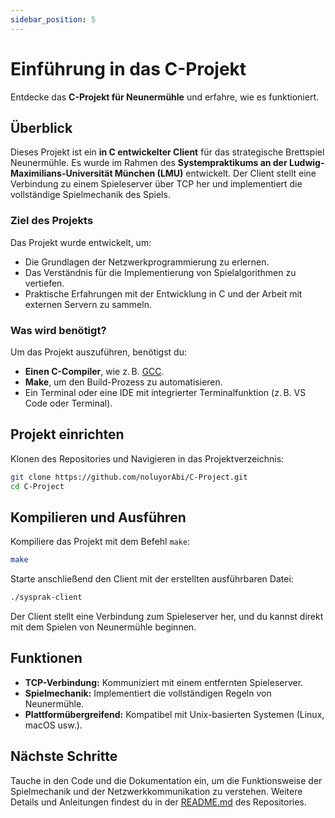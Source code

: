 ```yaml
---
sidebar_position: 5
---
```


# Einführung in das C-Projekt

Entdecke das **C-Projekt für Neunermühle** und erfahre, wie es funktioniert.

## Überblick

Dieses Projekt ist ein **in C entwickelter Client** für das strategische Brettspiel Neunermühle. Es wurde im Rahmen des **Systempraktikums an der Ludwig-Maximilians-Universität München (LMU)** entwickelt. Der Client stellt eine Verbindung zu einem Spieleserver über TCP her und implementiert die vollständige Spielmechanik des Spiels.

### Ziel des Projekts

Das Projekt wurde entwickelt, um:

- Die Grundlagen der Netzwerkprogrammierung zu erlernen.
- Das Verständnis für die Implementierung von Spielalgorithmen zu vertiefen.
- Praktische Erfahrungen mit der Entwicklung in C und der Arbeit mit externen Servern zu sammeln.

### Was wird benötigt?

Um das Projekt auszuführen, benötigst du:

- **Einen C-Compiler**, wie z. B. [GCC](https://gcc.gnu.org/).
- **Make**, um den Build-Prozess zu automatisieren.
- Ein Terminal oder eine IDE mit integrierter Terminalfunktion (z. B. VS Code oder Terminal).

## Projekt einrichten

Klonen des Repositories und Navigieren in das Projektverzeichnis:

```bash
git clone https://github.com/noluyorAbi/C-Project.git
cd C-Project
```

## Kompilieren und Ausführen

Kompiliere das Projekt mit dem Befehl `make`:

```bash
make
```

Starte anschließend den Client mit der erstellten ausführbaren Datei:

```bash
./sysprak-client
```

Der Client stellt eine Verbindung zum Spieleserver her, und du kannst direkt mit dem Spielen von Neunermühle beginnen.

## Funktionen

- **TCP-Verbindung:** Kommuniziert mit einem entfernten Spieleserver.
- **Spielmechanik:** Implementiert die vollständigen Regeln von Neunermühle.
- **Plattformübergreifend:** Kompatibel mit Unix-basierten Systemen (Linux, macOS usw.).


## Nächste Schritte

Tauche in den Code und die Dokumentation ein, um die Funktionsweise der Spielmechanik und der Netzwerkkommunikation zu verstehen. Weitere Details und Anleitungen findest du in der [README.md](https://github.com/noluyorAbi/C-Project/blob/main/README.md) des Repositories.

